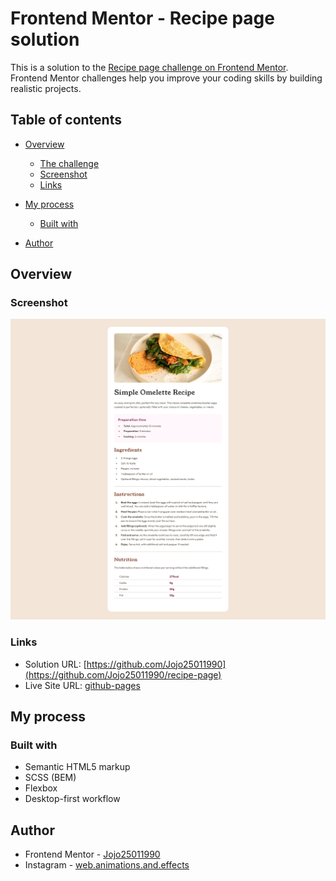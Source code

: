 # Frontend Mentor - Recipe page solution

This is a solution to the [Recipe page challenge on Frontend Mentor](https://www.frontendmentor.io/challenges/recipe-page-KiTsR8QQKm). Frontend Mentor challenges help you improve your coding skills by building realistic projects.

## Table of contents

-   [Overview](#overview)
    -   [The challenge](#the-challenge)
    -   [Screenshot](#screenshot)
    -   [Links](#links)
-   [My process](#my-process)

    -   [Built with](#built-with)

-   [Author](#author)

## Overview

### Screenshot

![](./recipe-page-screenshot.png)

### Links

-   Solution URL: [https://github.com/Jojo25011990](https://github.com/Jojo25011990/recipe-page)
-   Live Site URL: [github-pages](https://jojo25011990.github.io/recipe-page/)

## My process

### Built with

-   Semantic HTML5 markup
-   SCSS (BEM)
-   Flexbox
-   Desktop-first workflow

## Author

-   Frontend Mentor - [Jojo25011990](https://www.frontendmentor.io/profile/Jojo25011990)
-   Instagram - [web.animations.and.effects](https://www.instagram.com/web.animations.and.effects/)
